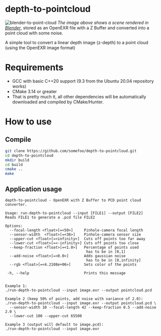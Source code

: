 # depth-to-pointcloud
![blender-to-point-cloud](https://user-images.githubusercontent.com/50917034/130279207-4d3ee733-a2da-4a83-9750-9b38b9a99cc0.jpg)
*The image above shows a scene rendered in [Blender](https://www.blender.org/)*, stored as an OpenEXR file with a Z Buffer and converted into a point cloud with some noise.

A simple tool to convert a linear depth image (z-depth) to a point cloud (using the OpenEXR image format)

# Requirements
* GCC with basic C++20 support (9.3 from the Ubuntu 20.04 repository works)
* CMake 3.14 or greater
* That is pretty much it, all other dependencies will be automatically downloaded and compiled by CMake/Hunter.

# How to use
## Compile
``` bash
git clone https://github.com/somefoo/depth-to-pointcloud.git
cd depth-to-pointcloud
mkdir build
cd build
cmake ..
make
```
## Application usage
```
depth-to-pointcloud - OpenEXR with Z Buffer to PCD point cloud converter.

Usage: run-depth-to-pointcloud --input [FILE1] --output [FILE2]
Reads FILE1 to generate a .pcd file FILE2

Options: 
  --focal-length <float>[=<50>]     Pinhole-camera focal length
  --sensor-width  <float>[=<36>]    Pinhole-camera sensor size
  --upper-cut <float>[=<infinity>]  Cuts off points too far away
  --lower-cut <float>[=<-infinity>] Cuts off points too close
  --keep-fraction <float>[=<1.0>]   Percentage of points used
                                     has to be in [0,1]
  --add-noise <float>[=<0.0>]       Adds gaussian noise
                                     has to be in [0,infinity]
  --rgb <float>[=<4.2108e+06>]      Sets color of the points

 -h, --help                         Prints this message


Example 1:
./run-depth-to-pointcloud --input image.exr --output pointcloud.pcd

Example 2 (keep 50% of points, add noise with variance of 2.0):
./run-depth-to-pointcloud --input image.exr --output pointcloud.pcd \
  --sensor-width 10 --focal-length 42 --keep-fraction 0.5 --add-noise 2.0 \
  --lower-cut 100 --upper-cut 65500 

Example 3 (output will default to image.pcd):
./run-depth-to-pointcloud --input image.exr

```

